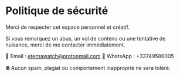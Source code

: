 # Politique de sécurité

Merci de respecter cet espace personnel et créatif.

Si vous remarquez un abus, un vol de contenu ou une tentative de nuisance, merci de me contacter immédiatement.

📩 Email : eternawatch@protonmail.com
📲 WhatsApp : +33749586005

⛔ Aucun spam, plagiat ou comportement inapproprié ne sera toléré.
